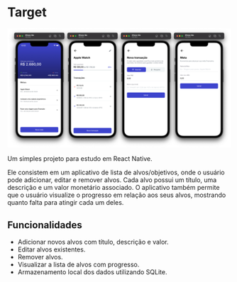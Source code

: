 # Target

[![Preview](https://github.com/gabrielloliveira/target/blob/main/assets/preview.webp?raw=true)](https://github.com/gabrielloliveira/target)

Um simples projeto para estudo em React Native.

Ele consistem em um aplicativo de lista de alvos/objetivos, onde o usuário pode adicionar, editar e remover alvos. Cada alvo possui um título, uma descrição e um valor monetário associado.
O aplicativo também permite que o usuário visualize o progresso em relação aos seus alvos, mostrando quanto falta para atingir cada um deles.

## Funcionalidades

- Adicionar novos alvos com título, descrição e valor.
- Editar alvos existentes.
- Remover alvos.
- Visualizar a lista de alvos com progresso.
- Armazenamento local dos dados utilizando SQLite.
